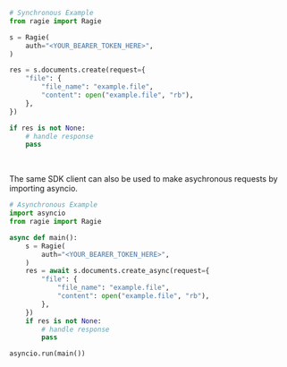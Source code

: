 <!-- Start SDK Example Usage [usage] -->
```python
# Synchronous Example
from ragie import Ragie

s = Ragie(
    auth="<YOUR_BEARER_TOKEN_HERE>",
)

res = s.documents.create(request={
    "file": {
        "file_name": "example.file",
        "content": open("example.file", "rb"),
    },
})

if res is not None:
    # handle response
    pass
```

</br>

The same SDK client can also be used to make asychronous requests by importing asyncio.
```python
# Asynchronous Example
import asyncio
from ragie import Ragie

async def main():
    s = Ragie(
        auth="<YOUR_BEARER_TOKEN_HERE>",
    )
    res = await s.documents.create_async(request={
        "file": {
            "file_name": "example.file",
            "content": open("example.file", "rb"),
        },
    })
    if res is not None:
        # handle response
        pass

asyncio.run(main())
```
<!-- End SDK Example Usage [usage] -->